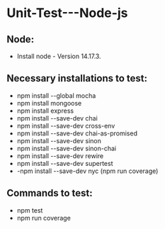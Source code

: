 # Unit-Test---Node-js

## Node:

- Install node - Version 14.17.3.

## Necessary installations to test:

- npm install --global mocha
- npm install mongoose
- npm install express
- npm install --save-dev chai
- npm install --save-dev cross-env
- npm install --save-dev chai-as-promised
- npm install --save-dev sinon
- npm install --save-dev sinon-chai
- npm install --save-dev rewire
- npm install --save-dev supertest
- -npm install --save-dev nyc (npm run coverage)

## Commands to test:

- npm test
- npm run coverage
